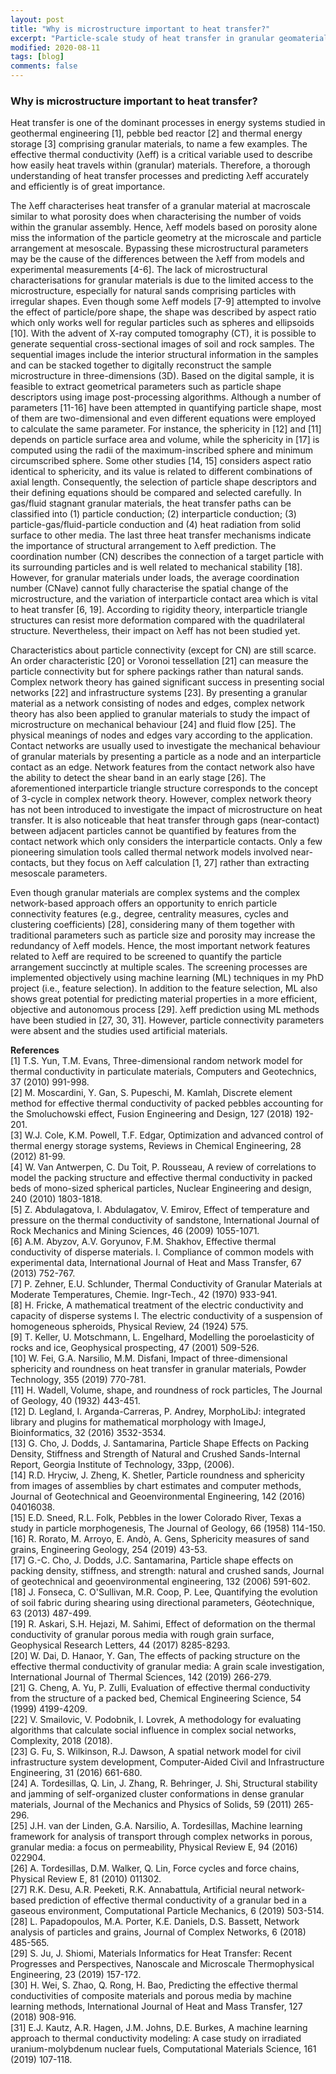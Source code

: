 ```yaml
---
layout: post
title: "Why is microstructure important to heat transfer?"
excerpt: "Particle-scale study of heat transfer in granular geomaterials"
modified: 2020-08-11
tags: [blog]
comments: false
---
```


### Why is microstructure important to heat transfer?
Heat transfer is one of the dominant processes in energy systems studied in geothermal engineering [1], pebble bed reactor [2] and thermal energy storage [3] comprising granular materials, to name a few examples. The effective thermal conductivity (λeff) is a critical variable used to describe how easily heat travels within (granular) materials. Therefore, a thorough understanding of heat transfer processes and predicting λeff accurately and efficiently is of great importance.

The λeff characterises heat transfer of a granular material at macroscale similar to what porosity does when characterising the number of voids within the granular assembly. Hence, λeff models based on porosity alone miss the information of the particle geometry at the microscale and particle arrangement at mesoscale. Bypassing these microstructural parameters may be the cause of the differences between the λeff from models and experimental measurements [4-6]. The lack of microstructural characterisations for granular materials is due to the limited access to the microstructure, especially for natural sands comprising particles with irregular shapes. Even though some λeff models [7-9] attempted to involve the effect of particle/pore shape, the shape was described by aspect ratio which only works well for regular particles such as spheres and ellipsoids [10]. 
With the advent of X-ray computed tomography (CT), it is possible to generate sequential cross-sectional images of soil and rock samples. The sequential images include the interior structural information in the samples and can be stacked together to digitally reconstruct the sample microstructure in three-dimensions (3D). Based on the digital sample, it is feasible to extract geometrical parameters such as particle shape descriptors using image post-processing algorithms. Although a number of parameters [11-16] have been attempted in quantifying particle shape, most of them are two-dimensional and even different equations were employed to calculate the same parameter. For instance, the sphericity in [12] and [11] depends on particle surface area and volume, while the sphericity in [17] is computed using the radii of the maximum-inscribed sphere and minimum circumscribed sphere. Some other studies [14, 15] considers aspect ratio identical to sphericity, and its value is related to different combinations of axial length. Consequently, the selection of particle shape descriptors and their defining equations should be compared and selected carefully.
In gas/fluid stagnant granular materials, the heat transfer paths can be classified into (1) particle conduction; (2) interparticle conduction; (3) particle-gas/fluid-particle conduction and (4) heat radiation from solid surface to other media. The last three heat transfer mechanisms indicate the importance of structural arrangement to λeff prediction. The coordination number (CN) describes the connection of a target particle with its surrounding particles and is well related to mechanical stability [18]. However, for granular materials under loads, the average coordination number (CNave) cannot fully characterise the spatial change of the microstructure, and the variation of interparticle contact area which is vital to heat transfer [6, 19]. According to rigidity theory, interparticle triangle structures can resist more deformation compared with the quadrilateral structure. Nevertheless, their impact on λeff has not been studied yet.  

Characteristics about particle connectivity (except for CN) are still scarce. An order characteristic [20] or Voronoi tessellation [21] can measure the particle connectivity but for sphere packings rather than natural sands. Complex network theory has gained significant success in presenting social networks [22] and infrastructure systems [23]. By presenting a granular material as a network consisting of nodes and edges, complex network theory has also been applied to granular materials to study the impact of microstructure on mechanical behaviour [24] and fluid flow [25]. The physical meanings of nodes and edges vary according to the application. Contact networks are usually used to investigate the mechanical behaviour of granular materials by presenting a particle as a node and an interparticle contact as an edge. Network features from the contact network also have the ability to detect the shear band in an early stage [26]. The aforementioned interparticle triangle structure corresponds to the concept of 3-cycle in complex network theory. However, complex network theory has not been introduced to investigate the impact of microstructure on heat transfer. It is also noticeable that heat transfer through gaps (near-contact) between adjacent particles cannot be quantified by features from the contact network which only considers the interparticle contacts. Only a few pioneering simulation tools called thermal network models involved near-contacts, but they focus on λeff calculation [1, 27] rather than extracting mesoscale parameters.

Even though granular materials are complex systems and the complex network-based approach offers an opportunity to enrich particle connectivity features (e.g., degree, centrality measures, cycles and clustering coefficients) [28], considering many of them together with traditional parameters such as particle size and porosity may increase the redundancy of λeff models. Hence, the most important network features related to λeff are required to be screened to quantify the particle arrangement succinctly at multiple scales. The screening processes are implemented objectively using machine learning (ML) techniques in my PhD project (i.e., feature selection). In addition to the feature selection, ML also shows great potential for predicting material properties in a more efficient, objective and autonomous process [29]. λeff prediction using ML methods have been studied in [27, 30, 31]. However, particle connectivity parameters were absent and the studies used artificial materials. 

**References**  
[1] T.S. Yun, T.M. Evans, Three-dimensional random network model for thermal conductivity in particulate materials, Computers and Geotechnics, 37 (2010) 991-998.  
[2] M. Moscardini, Y. Gan, S. Pupeschi, M. Kamlah, Discrete element method for effective thermal conductivity of packed pebbles accounting for the Smoluchowski effect, Fusion Engineering and Design, 127 (2018) 192-201.  
[3] W.J. Cole, K.M. Powell, T.F. Edgar, Optimization and advanced control of thermal energy storage systems, Reviews in Chemical Engineering, 28 (2012) 81-99.  
[4] W. Van Antwerpen, C. Du Toit, P. Rousseau, A review of correlations to model the packing structure and effective thermal conductivity in packed beds of mono-sized spherical particles, Nuclear Engineering and design, 240 (2010) 1803-1818.  
[5] Z. Abdulagatova, I. Abdulagatov, V. Emirov, Effect of temperature and pressure on the thermal conductivity of sandstone, International Journal of Rock Mechanics and Mining Sciences, 46 (2009) 1055-1071.  
[6] A.M. Abyzov, A.V. Goryunov, F.M. Shakhov, Effective thermal conductivity of disperse materials. I. Compliance of common models with experimental data, International Journal of Heat and Mass Transfer, 67 (2013) 752-767.  
[7] P. Zehner, E.U. Schlunder, Thermal Conductivity of Granular Materials at Moderate Temperatures, Chemie. Ingr-Tech., 42 (1970) 933-941.  
[8] H. Fricke, A mathematical treatment of the electric conductivity and capacity of disperse systems I. The electric conductivity of a suspension of homogeneous spheroids, Physical Review, 24 (1924) 575.  
[9] T. Keller, U. Motschmann, L. Engelhard, Modelling the poroelasticity of rocks and ice, Geophysical prospecting, 47 (2001) 509-526.  
[10] W. Fei, G.A. Narsilio, M.M. Disfani, Impact of three-dimensional sphericity and roundness on heat transfer in granular materials, Powder Technology, 355 (2019) 770-781.  
[11] H. Wadell, Volume, shape, and roundness of rock particles, The Journal of Geology, 40 (1932) 443-451.  
[12] D. Legland, I. Arganda-Carreras, P. Andrey, MorphoLibJ: integrated library and plugins for mathematical morphology with ImageJ, Bioinformatics, 32 (2016) 3532-3534.  
[13] G. Cho, J. Dodds, J. Santamarina, Particle Shape Effects on Packing Density, Stiffness and Strength of Natural and Crushed Sands-Internal Report, Georgia Institute of Technology, 33pp, (2006).  
[14] R.D. Hryciw, J. Zheng, K. Shetler, Particle roundness and sphericity from images of assemblies by chart estimates and computer methods, Journal of Geotechnical and Geoenvironmental Engineering, 142 (2016) 04016038.  
[15] E.D. Sneed, R.L. Folk, Pebbles in the lower Colorado River, Texas a study in particle morphogenesis, The Journal of Geology, 66 (1958) 114-150.  
[16] R. Rorato, M. Arroyo, E. Andò, A. Gens, Sphericity measures of sand grains, Engineering Geology, 254 (2019) 43-53.  
[17] G.-C. Cho, J. Dodds, J.C. Santamarina, Particle shape effects on packing density, stiffness, and strength: natural and crushed sands, Journal of geotechnical and geoenvironmental engineering, 132 (2006) 591-602.  
[18] J. Fonseca, C. O'Sullivan, M.R. Coop, P. Lee, Quantifying the evolution of soil fabric during shearing using directional parameters, Géotechnique, 63 (2013) 487-499.  
[19] R. Askari, S.H. Hejazi, M. Sahimi, Effect of deformation on the thermal conductivity of granular porous media with rough grain surface, Geophysical Research Letters, 44 (2017) 8285-8293.  
[20] W. Dai, D. Hanaor, Y. Gan, The effects of packing structure on the effective thermal conductivity of granular media: A grain scale investigation, International Journal of Thermal Sciences, 142 (2019) 266-279.  
[21] G. Cheng, A. Yu, P. Zulli, Evaluation of effective thermal conductivity from the structure of a packed bed, Chemical Engineering Science, 54 (1999) 4199-4209.  
[22] V. Smailovic, V. Podobnik, I. Lovrek, A methodology for evaluating algorithms that calculate social influence in complex social networks, Complexity, 2018 (2018).  
[23] G. Fu, S. Wilkinson, R.J. Dawson, A spatial network model for civil infrastructure system development, Computer‐Aided Civil and Infrastructure Engineering, 31 (2016) 661-680.  
[24] A. Tordesillas, Q. Lin, J. Zhang, R. Behringer, J. Shi, Structural stability and jamming of self-organized cluster conformations in dense granular materials, Journal of the Mechanics and Physics of Solids, 59 (2011) 265-296.  
[25] J.H. van der Linden, G.A. Narsilio, A. Tordesillas, Machine learning framework for analysis of transport through complex networks in porous, granular media: a focus on permeability, Physical Review E, 94 (2016) 022904.  
[26] A. Tordesillas, D.M. Walker, Q. Lin, Force cycles and force chains, Physical Review E, 81 (2010) 011302.  
[27] R.K. Desu, A.R. Peeketi, R.K. Annabattula, Artificial neural network-based prediction of effective thermal conductivity of a granular bed in a gaseous environment, Computational Particle Mechanics, 6 (2019) 503-514.  
[28] L. Papadopoulos, M.A. Porter, K.E. Daniels, D.S. Bassett, Network analysis of particles and grains, Journal of Complex Networks, 6 (2018) 485-565.  
[29] S. Ju, J. Shiomi, Materials Informatics for Heat Transfer: Recent Progresses and Perspectives, Nanoscale and Microscale Thermophysical Engineering, 23 (2019) 157-172.  
[30] H. Wei, S. Zhao, Q. Rong, H. Bao, Predicting the effective thermal conductivities of composite materials and porous media by machine learning methods, International Journal of Heat and Mass Transfer, 127 (2018) 908-916.  
[31] E.J. Kautz, A.R. Hagen, J.M. Johns, D.E. Burkes, A machine learning approach to thermal conductivity modeling: A case study on irradiated uranium-molybdenum nuclear fuels, Computational Materials Science, 161 (2019) 107-118.



